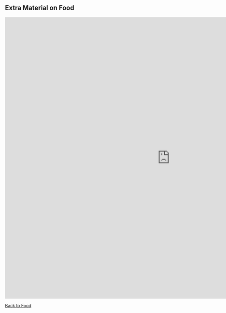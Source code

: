 <h2 style"color:green;"> Extra Material on Food </h2>


<iframe src="https://h5p.org/h5p/embed/401507" width="1090" height="930" frameborder="0" allowfullscreen="allowfullscreen"></iframe><script src="https://h5p.org/sites/all/modules/h5p/library/js/h5p-resizer.js" charset="UTF-8"></script>


<p> 
<a style="float:left;" href="food.html" class="btn2"> Back to Food</a>
</p>
<div style="clear:both;"> </div>
